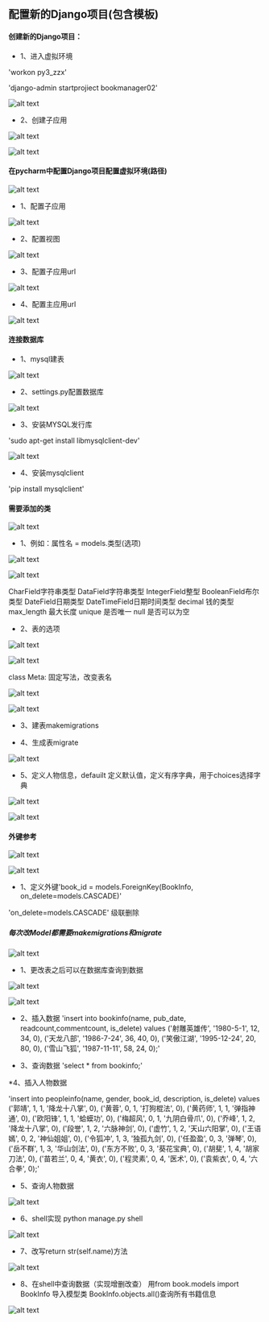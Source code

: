 ## 配置新的Django项目(包含模板)
#### 创建新的Django项目：

* 1、进入虚拟环境

'workon py3_zzx'

'django-admin startprojiect bookmanager02'

![alt text](截图文件/image-111.png)

* 2、创建子应用

![alt text](截图文件/image-112.png)

![alt text](截图文件/image-113.png)

#### 在pycharm中配置Django项目配置虚拟环境(路径)

![alt text](截图文件/image-114.png)

* 1、配置子应用

![alt text](截图文件/image-116.png)

* 2、配置视图

![alt text](截图文件/image-117.png)

* 3、配置子应用url

![alt text](截图文件/image-121.png)

* 4、配置主应用url

![alt text](截图文件/image-120.png)

#### 连接数据库

* 1、mysql建表

![alt text](截图文件/image-122.png)

* 2、settings.py配置数据库

![alt text](截图文件/image-123.png)

* 3、安装MYSQL发行库

'sudo apt-get install libmysqlclient-dev'

![alt text](截图文件/image-124.png)

* 4、安装mysqlclient

'pip install mysqlclient'

#### 需要添加的类

![alt text](截图文件/image-125.png)

* 1、例如：属性名 = models.类型(选项)

![alt text](截图文件/image-126.png)

![alt text](截图文件/image-127.png)

CharField字符串类型
DataField字符串类型
IntegerField整型
BooleanField布尔类型
DateField日期类型
DateTimeField日期时间类型
decimal 钱的类型
max_length 最大长度
unique 是否唯一
null 是否可以为空

* 2、表的选项

![alt text](截图文件/image-128.png)

![alt text](截图文件/image-129.png)

class Meta: 固定写法，改变表名

![alt text](截图文件/image-130.png)

![alt text](截图文件/image-131.png)

* 3、建表makemigrations

* 4、生成表migrate

![alt text](截图文件/image-132.png)

* 5、定义人物信息，defauilt 定义默认值，定义有序字典，用于choices选择字典

![alt text](截图文件/image-134.png)

![alt text](截图文件/image-135.png)

#### 外键参考

![alt text](截图文件/image-136.png)

![alt text](截图文件/image-137.png)

* 1、定义外键'book_id = models.ForeignKey(BookInfo, on_delete=models.CASCADE)'

'on_delete=models.CASCADE' 级联删除

##### 每次改Model都需要makemigrations和migrate

![alt text](截图文件/image-138.png)

* 1、更改表之后可以在数据库查询到数据

![alt text](截图文件/image-139.png)

![alt text](截图文件/image-140.png)
* 2、插入数据
'insert into bookinfo(name, pub_date, readcount,commentcount, is_delete) values
('射雕英雄传', '1980-5-1', 12, 34, 0),
('天龙八部', '1986-7-24', 36, 40, 0),
('笑傲江湖', '1995-12-24', 20, 80, 0),
('雪山飞狐', '1987-11-11', 58, 24, 0);'

* 3、查询数据
'select * from bookinfo;'

*4、插入人物数据

'insert into peopleinfo(name, gender, book_id, description, is_delete)  values
    ('郭靖', 1, 1, '降龙十八掌', 0),
    ('黄蓉', 0, 1, '打狗棍法', 0),
    ('黄药师', 1, 1, '弹指神通', 0),
    ('欧阳锋', 1, 1, '蛤蟆功', 0),
    ('梅超风', 0, 1, '九阴白骨爪', 0),
    ('乔峰', 1, 2, '降龙十八掌', 0),
    ('段誉', 1, 2, '六脉神剑', 0),
    ('虚竹', 1, 2, '天山六阳掌', 0),
    ('王语嫣', 0, 2, '神仙姐姐', 0),
    ('令狐冲', 1, 3, '独孤九剑', 0),
    ('任盈盈', 0, 3, '弹琴', 0),
    ('岳不群', 1, 3, '华山剑法', 0),
    ('东方不败', 0, 3, '葵花宝典', 0),
    ('胡斐', 1, 4, '胡家刀法', 0),
    ('苗若兰', 0, 4, '黄衣', 0),
    ('程灵素', 0, 4, '医术', 0),
    ('袁紫衣', 0, 4, '六合拳', 0);'

* 5、查询人物数据

![alt text](截图文件/image-142.png)

* 6、shell实现 python manage.py shell

![alt text](截图文件/image-143.png)

* 7、改写return str(self.name)方法

![alt text](截图文件/image-144.png)

* 8、在shell中查询数据（实现增删改查）
用from book.models import BookInfo 导入模型类
BookInfo.objects.all()查询所有书籍信息

![alt text](截图文件/image-145.png)